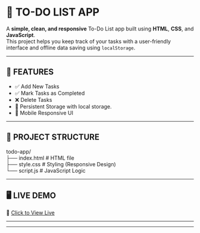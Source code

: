 # 📝 TO-DO LIST APP

A **simple, clean, and responsive** To-Do List app built using **HTML**, **CSS**, and **JavaScript**.  
This project helps you keep track of your tasks with a user-friendly interface and offline data saving using `localStorage`.

---

## 🚀 FEATURES

- ✅ Add New Tasks  
- ✅ Mark Tasks as Completed  
- ❌ Delete Tasks  
- 💾 Persistent Storage with local storage. 
- 📱 Mobile Responsive UI  

---

## 📂 PROJECT STRUCTURE

todo-app/  
├── index.html # HTML file  
├── style.css # Styling (Responsive Design)  
└── script.js # JavaScript Logic  

---

## 🖥️ LIVE DEMO



🔗 [Click to View Live](https://naveen-kumar-git.github.io/To_Do/)

---

---


